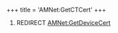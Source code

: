 +++
title = 'AMNet:GetCTCert'
+++

1.  REDIRECT [AMNet:GetDeviceCert](AMNet:GetDeviceCert "wikilink")
